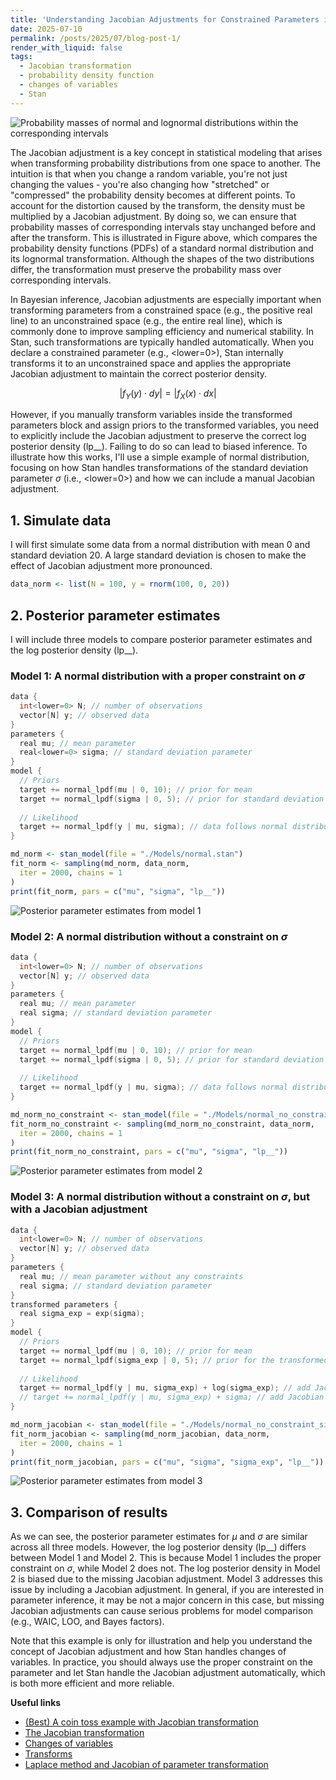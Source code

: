 ```yaml
---
title: 'Understanding Jacobian Adjustments for Constrained Parameters in Stan'
date: 2025-07-10
permalink: /posts/2025/07/blog-post-1/
render_with_liquid: false
tags:
  - Jacobian transformation
  - probability density function
  - changes of variables
  - Stan
---
```




![Probability masses of normal and lognormal distributions within the corresponding intervals](https://raw.githubusercontent.com/JakeJing/jakejing.github.io/master/_posts/pics/jacobian/normal_to_lognormal.png)

The Jacobian adjustment is a key concept in statistical modeling that arises when transforming probability distributions from one space to another. The intuition is that when you change a random variable, you're not just changing the values - you're also changing how "stretched" or "compressed" the probability density becomes at different points. To account for the distortion caused by the transform, the density must be multiplied by a Jacobian adjustment. By doing so, we can ensure that probability masses of corresponding intervals stay unchanged before and after the transform. This is illustrated in Figure above, which compares the probability density functions (PDFs) of a standard normal distribution and its lognormal transformation. Although the shapes of the two distributions differ, the transformation must preserve the probability mass over corresponding intervals.

In Bayesian inference, Jacobian adjustments are especially important when transforming parameters from a constrained space (e.g., the positive real line) to an unconstrained space (e.g., the entire real line), which is commonly done to improve sampling efficiency and numerical stability. In Stan, such transformations are typically handled automatically. When you declare a constrained parameter (e.g., <lower=0>), Stan internally transforms it to an unconstrained space and applies the appropriate Jacobian adjustment to maintain the correct posterior density.

$$\left|f_Y(y) \cdot dy \right| = \left|f_X(x) \cdot dx \right|$$

However, if you manually transform variables inside the transformed parameters block and assign priors to the transformed variables, you need to explicitly include the Jacobian adjustment to preserve the correct log posterior density (lp__). Failing to do so can lead to biased inference. To illustrate how this works, I'll use a simple example of normal distribution, focusing on how Stan handles transformations of the standard deviation parameter $\sigma$ (i.e., <lower=0>) and how we can include a manual Jacobian adjustment.

## 1. Simulate data

I will first simulate some data from a normal distribution with mean 0 and standard deviation 20. A large standard deviation is chosen to make the effect of Jacobian adjustment more pronounced.

```R
data_norm <- list(N = 100, y = rnorm(100, 0, 20))
```


## 2. Posterior parameter estimates

I will include three models to compare posterior parameter estimates and the log posterior density (lp__). 

### Model 1: A normal distribution with a proper constraint on $\sigma$

```cpp
data {
  int<lower=0> N; // number of observations
  vector[N] y; // observed data
}
parameters {
  real mu; // mean parameter
  real<lower=0> sigma; // standard deviation parameter
}
model {
  // Priors
  target += normal_lpdf(mu | 0, 10); // prior for mean
  target += normal_lpdf(sigma | 0, 5); // prior for standard deviation
  
  // Likelihood
  target += normal_lpdf(y | mu, sigma); // data follows normal distribution
}
```


```R
md_norm <- stan_model(file = "./Models/normal.stan")
fit_norm <- sampling(md_norm, data_norm,
  iter = 2000, chains = 1
)
print(fit_norm, pars = c("mu", "sigma", "lp__"))
```

![Posterior parameter estimates from model 1](https://raw.githubusercontent.com/JakeJing/jakejing.github.io/master/_posts/pics/jacobian/md1.png)


### Model 2: A normal distribution without a constraint on $\sigma$

```cpp
data {
  int<lower=0> N; // number of observations
  vector[N] y; // observed data
}
parameters {
  real mu; // mean parameter
  real sigma; // standard deviation parameter
}
model {
  // Priors
  target += normal_lpdf(mu | 0, 10); // prior for mean
  target += normal_lpdf(sigma | 0, 5); // prior for standard deviation
  
  // Likelihood
  target += normal_lpdf(y | mu, sigma); // data follows normal distribution
}
```


```R
md_norm_no_constraint <- stan_model(file = "./Models/normal_no_constraint_sigma.stan")
fit_norm_no_constraint <- sampling(md_norm_no_constraint, data_norm,
  iter = 2000, chains = 1
)
print(fit_norm_no_constraint, pars = c("mu", "sigma", "lp__"))
```

![Posterior parameter estimates from model 2](https://raw.githubusercontent.com/JakeJing/jakejing.github.io/master/_posts/pics/jacobian/md2.png)


### Model 3: A normal distribution without a constraint on $\sigma$, but with a Jacobian adjustment

```cpp
data {
  int<lower=0> N; // number of observations
  vector[N] y; // observed data
}
parameters {
  real mu; // mean parameter without any constraints
  real sigma; // standard deviation parameter
}
transformed parameters {
  real sigma_exp = exp(sigma);
}
model {
  // Priors
  target += normal_lpdf(mu | 0, 10); // prior for mean
  target += normal_lpdf(sigma_exp | 0, 5); // prior for the transformed standard deviation
  
  // Likelihood
  target += normal_lpdf(y | mu, sigma_exp) + log(sigma_exp); // add Jacobian adjustment
  // target += normal_lpdf(y | mu, sigma_exp) + sigma; // add Jacobian adjustment
}
```

```R
md_norm_jacobian <- stan_model(file = "./Models/normal_no_constraint_sigma_jacobian.stan")
fit_norm_jacobian <- sampling(md_norm_jacobian, data_norm,
  iter = 2000, chains = 1
)
print(fit_norm_jacobian, pars = c("mu", "sigma", "sigma_exp", "lp__"))
```

![Posterior parameter estimates from model 3](https://raw.githubusercontent.com/JakeJing/jakejing.github.io/master/_posts/pics/jacobian/md3.png)

## 3. Comparison of results

As we can see, the posterior parameter estimates for $\mu$ and $\sigma$ are similar across all three models. However, the log posterior density (lp__) differs between Model 1 and Model 2. This is because Model 1 includes the proper constraint on $\sigma$, while Model 2 does not. The log posterior density in Model 2 is biased due to the missing Jacobian adjustment. Model 3 addresses this issue by including a Jacobian adjustment. In general, if you are interested in parameter inference, it may be not a major concern in this case, but missing Jacobian adjustments can cause serious problems for model comparison (e.g., WAIC, LOO, and Bayes factors).

Note that this example is only for illustration and help you understand the concept of Jacobian adjustment and how Stan handles changes of variables. In practice, you should always use the proper constraint on the parameter and let Stan handle the Jacobian adjustment automatically, which is both more efficient and more reliable.



**Useful links**

- [(Best) A coin toss example with Jacobian transformation](https://rpubs.com/kaz_yos/stan_jacobian)
- [The Jacobian transformation](https://modelassist.epixanalytics.com/space/EA/26575402/The+Jacobian+transformation)
- [Changes of variables](https://mc-stan.org/docs/stan-users-guide/reparameterization.html#changes-of-variables)
- [Transforms](https://mc-stan.org/docs/reference-manual/transforms.html)
- [Laplace method and Jacobian of parameter transformation](https://users.aalto.fi/~ave/casestudies/Jacobian/jacobian.html)



